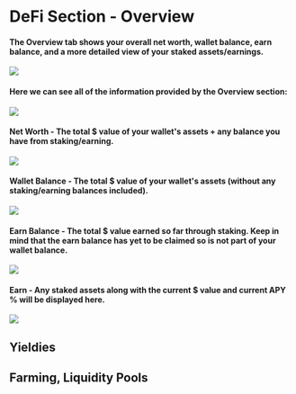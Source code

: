 # DeFi Section - Overview

#### The Overview tab shows your overall net worth, wallet balance, earn balance, and a more detailed view of your staked assets/earnings.

![](https://shapeshift.zendesk.com/hc/article\_attachments/6922423697805/overvieww.png)

#### Here we can see all of the information provided by the Overview section:

![](https://shapeshift.zendesk.com/hc/article\_attachments/6922394503053/overview.png)

#### Net Worth - The total $ value of your wallet's assets + any balance you have from staking/earning.

![](https://shapeshift.zendesk.com/hc/article\_attachments/6922429424781/overview2.png)

#### Wallet Balance - The total $ value of your wallet's assets (without any staking/earning balances included).

![](https://shapeshift.zendesk.com/hc/article\_attachments/6922468825485/overview3.png)

#### Earn Balance - The total $ value earned so far through staking. Keep in mind that the earn balance has yet to be claimed so is not part of your wallet balance.

![](https://shapeshift.zendesk.com/hc/article\_attachments/6922524520845/overview4.png)

#### Earn - Any staked assets along with the current $ value and current APY % will be displayed here.

![](https://shapeshift.zendesk.com/hc/article\_attachments/6922549026573/overview5.png)

## Yieldies

## Farming, Liquidity Pools
